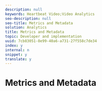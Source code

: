 ```yaml
---
description: null
keywords: Heartbeat Video;Video Analytics
seo-description: null
seo-title: Metrics and Metadata
solution: Analytics
title: Metrics and Metadata
topic: Developer and implementation
uuid: 7cb83051-8e99-40a6-a731-27f558c7de34
index: y
internal: n
snippet: y
translate: y
---
```


# Metrics and Metadata


